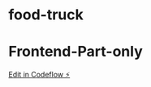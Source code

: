 # food-truck
# Frontend-Part-only

[Edit in Codeflow ⚡️](https://stackblitz.com/~/github.com/skullbreakerr/food-truck)